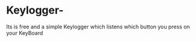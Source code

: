 # Keylogger-
Its is free and a simple Keylogger which listens which button you press on your KeyBoard
